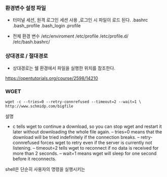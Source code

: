 ### 환경변수 설정 파일
- 터미널 세션, 원격 로그인 세션 사용 ,로그인 시 파일이 로드 된다.
.bashrc
.bash_profile
.bash_login
.profile


- 전체 환경 변수
/etc/enviroment
/etc/profile
/etc/profile.d/
/etc/bash.bashrc/

### 상대경로 / 절대경로
- 상대경로는 쉘 환경에서 파일을 실행한 위치를 참조한다.



https://opentutorials.org/course/2598/14210


### WGET
```
wget -c --tries=0 --retry-connrefused --timeout=2 --wait=1 \
http://www.schmidp.com/bigfile
```
설명
- c tells wget to continue a download, so you can stop wget and restart it later without downloading the whole file again.
– tries=0 means that the download will be tried indefinitely if the connection breaks.
– retry-connrefused forces wget to retry even if the server is currently not listening.
– timeout=2 tells wget to reconnect if no data is received for more than 2 seconds.
– wait=1 means wget will sleep for one second before it reconnects.

shell은 단순히 사용자의 명령을 실행시키는 
